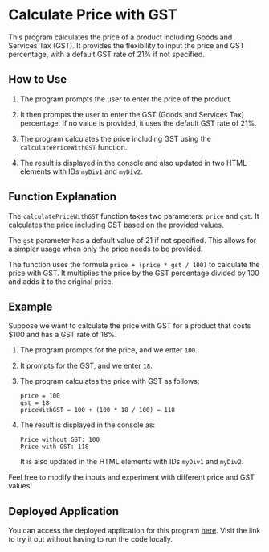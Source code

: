 # Calculate Price with GST

This program calculates the price of a product including Goods and Services Tax (GST). It provides the flexibility to input the price and GST percentage, with a default GST rate of 21% if not specified.

## How to Use

1. The program prompts the user to enter the price of the product.

2. It then prompts the user to enter the GST (Goods and Services Tax) percentage. If no value is provided, it uses the default GST rate of 21%.

3. The program calculates the price including GST using the `calculatePriceWithGST` function.

4. The result is displayed in the console and also updated in two HTML elements with IDs `myDiv1` and `myDiv2`.

## Function Explanation

The `calculatePriceWithGST` function takes two parameters: `price` and `gst`. It calculates the price including GST based on the provided values.

The `gst` parameter has a default value of 21 if not specified. This allows for a simpler usage when only the price needs to be provided.

The function uses the formula `price + (price * gst / 100)` to calculate the price with GST. It multiplies the price by the GST percentage divided by 100 and adds it to the original price.

## Example

Suppose we want to calculate the price with GST for a product that costs $100 and has a GST rate of 18%.

1. The program prompts for the price, and we enter `100`.

2. It prompts for the GST, and we enter `18`.

3. The program calculates the price with GST as follows:
   ```
   price = 100
   gst = 18
   priceWithGST = 100 + (100 * 18 / 100) = 118
   ```

4. The result is displayed in the console as:
   ```
   Price without GST: 100
   Price with GST: 118
   ```

   It is also updated in the HTML elements with IDs `myDiv1` and `myDiv2`.

Feel free to modify the inputs and experiment with different price and GST values!

## Deployed Application

You can access the deployed application for this program [here](https://calculatepricegst.netlify.app/). Visit the link to try it out without having to run the code locally.
